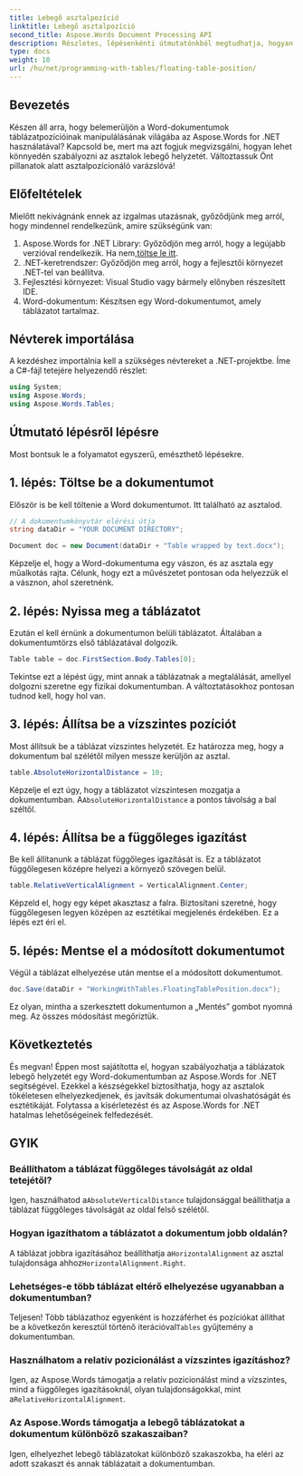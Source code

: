 ```yaml
---
title: Lebegő asztalpozíció
linktitle: Lebegő asztalpozíció
second_title: Aspose.Words Document Processing API
description: Részletes, lépésenkénti útmutatónkból megtudhatja, hogyan szabályozhatja a táblázatok lebegő helyzetét a Word dokumentumokban az Aspose.Words for .NET segítségével.
type: docs
weight: 10
url: /hu/net/programming-with-tables/floating-table-position/
---
```

## Bevezetés

Készen áll arra, hogy belemerüljön a Word-dokumentumok táblázatpozícióinak manipulálásának világába az Aspose.Words for .NET használatával? Kapcsold be, mert ma azt fogjuk megvizsgálni, hogyan lehet könnyedén szabályozni az asztalok lebegő helyzetét. Változtassuk Önt pillanatok alatt asztalpozícionáló varázslóvá!

## Előfeltételek

Mielőtt nekivágnánk ennek az izgalmas utazásnak, győződjünk meg arról, hogy mindennel rendelkezünk, amire szükségünk van:

1. Aspose.Words for .NET Library: Győződjön meg arról, hogy a legújabb verzióval rendelkezik. Ha nem,[töltse le itt](https://releases.aspose.com/words/net/).
2. .NET-keretrendszer: Győződjön meg arról, hogy a fejlesztői környezet .NET-tel van beállítva.
3. Fejlesztési környezet: Visual Studio vagy bármely előnyben részesített IDE.
4. Word-dokumentum: Készítsen egy Word-dokumentumot, amely táblázatot tartalmaz.

## Névterek importálása

A kezdéshez importálnia kell a szükséges névtereket a .NET-projektbe. Íme a C#-fájl tetejére helyezendő részlet:

```csharp
using System;
using Aspose.Words;
using Aspose.Words.Tables;
```

## Útmutató lépésről lépésre

Most bontsuk le a folyamatot egyszerű, emészthető lépésekre.

## 1. lépés: Töltse be a dokumentumot

Először is be kell töltenie a Word dokumentumot. Itt található az asztalod.

```csharp
// A dokumentumkönyvtár elérési útja
string dataDir = "YOUR DOCUMENT DIRECTORY";

Document doc = new Document(dataDir + "Table wrapped by text.docx");
```

Képzelje el, hogy a Word-dokumentuma egy vászon, és az asztala egy műalkotás rajta. Célunk, hogy ezt a művészetet pontosan oda helyezzük el a vásznon, ahol szeretnénk.

## 2. lépés: Nyissa meg a táblázatot

Ezután el kell érnünk a dokumentumon belüli táblázatot. Általában a dokumentumtörzs első táblázatával dolgozik.

```csharp
Table table = doc.FirstSection.Body.Tables[0];
```

Tekintse ezt a lépést úgy, mint annak a táblázatnak a megtalálását, amellyel dolgozni szeretne egy fizikai dokumentumban. A változtatásokhoz pontosan tudnod kell, hogy hol van.

## 3. lépés: Állítsa be a vízszintes pozíciót

Most állítsuk be a táblázat vízszintes helyzetét. Ez határozza meg, hogy a dokumentum bal szélétől milyen messze kerüljön az asztal.

```csharp
table.AbsoluteHorizontalDistance = 10;
```

 Képzelje el ezt úgy, hogy a táblázatot vízszintesen mozgatja a dokumentumban. A`AbsoluteHorizontalDistance` a pontos távolság a bal széltől.

## 4. lépés: Állítsa be a függőleges igazítást

Be kell állítanunk a táblázat függőleges igazítását is. Ez a táblázatot függőlegesen középre helyezi a környező szövegen belül.

```csharp
table.RelativeVerticalAlignment = VerticalAlignment.Center;
```

Képzeld el, hogy egy képet akasztasz a falra. Biztosítani szeretné, hogy függőlegesen legyen középen az esztétikai megjelenés érdekében. Ez a lépés ezt éri el.

## 5. lépés: Mentse el a módosított dokumentumot

Végül a táblázat elhelyezése után mentse el a módosított dokumentumot.

```csharp
doc.Save(dataDir + "WorkingWithTables.FloatingTablePosition.docx");
```

Ez olyan, mintha a szerkesztett dokumentumon a „Mentés” gombot nyomná meg. Az összes módosítást megőriztük.

## Következtetés

És megvan! Éppen most sajátította el, hogyan szabályozhatja a táblázatok lebegő helyzetét egy Word-dokumentumban az Aspose.Words for .NET segítségével. Ezekkel a készségekkel biztosíthatja, hogy az asztalok tökéletesen elhelyezkedjenek, és javítsák dokumentumai olvashatóságát és esztétikáját. Folytassa a kísérletezést és az Aspose.Words for .NET hatalmas lehetőségeinek felfedezését.

## GYIK

### Beállíthatom a táblázat függőleges távolságát az oldal tetejétől?

 Igen, használhatod a`AbsoluteVerticalDistance` tulajdonsággal beállíthatja a táblázat függőleges távolságát az oldal felső szélétől.

### Hogyan igazíthatom a táblázatot a dokumentum jobb oldalán?

 A táblázat jobbra igazításához beállíthatja a`HorizontalAlignment` az asztal tulajdonsága ahhoz`HorizontalAlignment.Right`.

### Lehetséges-e több táblázat eltérő elhelyezése ugyanabban a dokumentumban?

 Teljesen! Több táblázathoz egyenként is hozzáférhet és pozíciókat állíthat be a következőn keresztül történő iterációval`Tables` gyűjtemény a dokumentumban.

### Használhatom a relatív pozicionálást a vízszintes igazításhoz?

Igen, az Aspose.Words támogatja a relatív pozicionálást mind a vízszintes, mind a függőleges igazításoknál, olyan tulajdonságokkal, mint a`RelativeHorizontalAlignment`.

### Az Aspose.Words támogatja a lebegő táblázatokat a dokumentum különböző szakaszaiban?

Igen, elhelyezhet lebegő táblázatokat különböző szakaszokba, ha eléri az adott szakaszt és annak táblázatait a dokumentumban.
